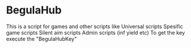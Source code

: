 # BegulaHub
This is a script for games and other scripts like
Universal scripts
Spesific game scripts
Silent aim scripts
Admin scripts (inf yield etc)
To get the key execute the "BegulaHubKey"
